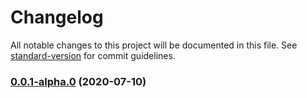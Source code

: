 # Changelog

All notable changes to this project will be documented in this file. See [standard-version](https://github.com/conventional-changelog/standard-version) for commit guidelines.

### [0.0.1-alpha.0](https://github.com/Henrik-Geissler/gatsby-starter-netlify-cms/compare/v1.3.0-alpha.22...v0.0.1-alpha.0) (2020-07-10)
